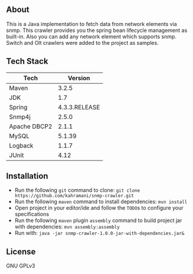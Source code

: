 ## About
This is a Java implementation to fetch data from network elements via snmp. This crawler provides you the spring bean lifecycle management as built-in. Also you can add any network element which supports snmp. Switch and Olt crawlers were added to the project as samples.

## Tech Stack
Tech|Version
---|---
Maven|3.2.5
JDK|1.7
Spring|4.3.3.RELEASE
Snmp4j|2.5.0
Apache DBCP2|2.1.1
MySQL|5.1.39
Logback|1.1.7
JUnit|4.12

## Installation
* Run the following `git` command to clone: `git clone https://github.com/kahramani/snmp-crawler.git`
* Run the following `maven` command to install dependencies: `mvn install`
* Open project in your editor/ide and follow the `TODO`s to configure your specifications
* Run the following `maven` plugin `assembly` command to build project jar with dependencies: `mvn assembly:assembly`
* Run with: `java -jar snmp-crawler-1.0.0-jar-with-dependencies.jar&`

## License
GNU GPLv3
